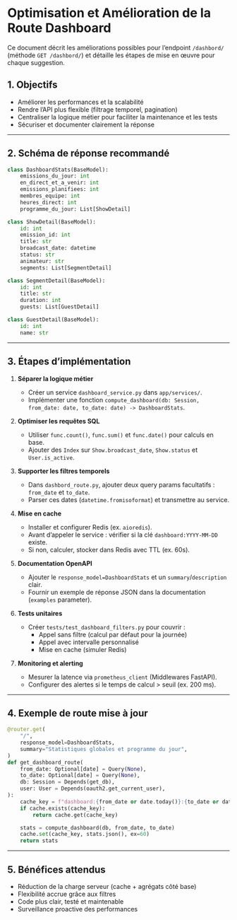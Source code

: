 # Optimisation et Amélioration de la Route Dashboard

Ce document décrit les améliorations possibles pour l’endpoint `/dashbord/` (méthode `GET /dashbord/`) et détaille les étapes de mise en œuvre pour chaque suggestion.

## 1. Objectifs
- Améliorer les performances et la scalabilité
- Rendre l’API plus flexible (filtrage temporel, pagination)
- Centraliser la logique métier pour faciliter la maintenance et les tests
- Sécuriser et documenter clairement la réponse

---

## 2. Schéma de réponse recommandé
```python
class DashboardStats(BaseModel):
    emissions_du_jour: int
    en_direct_et_a_venir: int
    emissions_planifiees: int
    membres_equipe: int
    heures_direct: int
    programme_du_jour: List[ShowDetail]

class ShowDetail(BaseModel):
    id: int
    emission_id: int
    title: str
    broadcast_date: datetime
    status: str
    animateur: str
    segments: List[SegmentDetail]

class SegmentDetail(BaseModel):
    id: int
    title: str
    duration: int
    guests: List[GuestDetail]

class GuestDetail(BaseModel):
    id: int
    name: str
```

---

## 3. Étapes d’implémentation

1. **Séparer la logique métier**
   - Créer un service `dashboard_service.py` dans `app/services/`.
   - Implémenter une fonction `compute_dashboard(db: Session, from_date: date, to_date: date) -> DashboardStats`.

2. **Optimiser les requêtes SQL**
   - Utiliser `func.count()`, `func.sum()` et `func.date()` pour calculs en base.
   - Ajouter des `Index` sur `Show.broadcast_date`, `Show.status` et `User.is_active`.

3. **Supporter les filtres temporels**
   - Dans `dashbord_route.py`, ajouter deux query params facultatifs : `from_date` et `to_date`.
   - Parser ces dates (`datetime.fromisoformat`) et transmettre au service.

4. **Mise en cache**
   - Installer et configurer Redis (ex. `aioredis`).
   - Avant d’appeler le service : vérifier si la clé `dashboard:YYYY-MM-DD` existe.
   - Si non, calculer, stocker dans Redis avec TTL (ex. 60s).

5. **Documentation OpenAPI**
   - Ajouter le `response_model=DashboardStats` et un `summary`/`description` clair.
   - Fournir un exemple de réponse JSON dans la documentation (`examples` parameter).

6. **Tests unitaires**
   - Créer `tests/test_dashboard_filters.py` pour couvrir :
     - Appel sans filtre (calcul par défaut pour la journée)
     - Appel avec intervalle personnalisé
     - Mise en cache (simuler Redis)

7. **Monitoring et alerting**
   - Mesurer la latence via `prometheus_client` (Middlewares FastAPI).
   - Configurer des alertes si le temps de calcul > seuil (ex. 200 ms).

---

## 4. Exemple de route mise à jour
```python
@router.get(
    "/",
    response_model=DashboardStats,
    summary="Statistiques globales et programme du jour",
)
def get_dashboard_route(
    from_date: Optional[date] = Query(None),
    to_date: Optional[date] = Query(None),
    db: Session = Depends(get_db),
    user: User = Depends(oauth2.get_current_user),
):
    cache_key = f"dashboard:{from_date or date.today()}:{to_date or date.today()}"
    if cache.exists(cache_key):
        return cache.get(cache_key)

    stats = compute_dashboard(db, from_date, to_date)
    cache.set(cache_key, stats.json(), ex=60)
    return stats
```

---

## 5. Bénéfices attendus
- Réduction de la charge serveur (cache + agrégats côté base)
- Flexibilité accrue grâce aux filtres
- Code plus clair, testé et maintenable
- Surveillance proactive des performances
